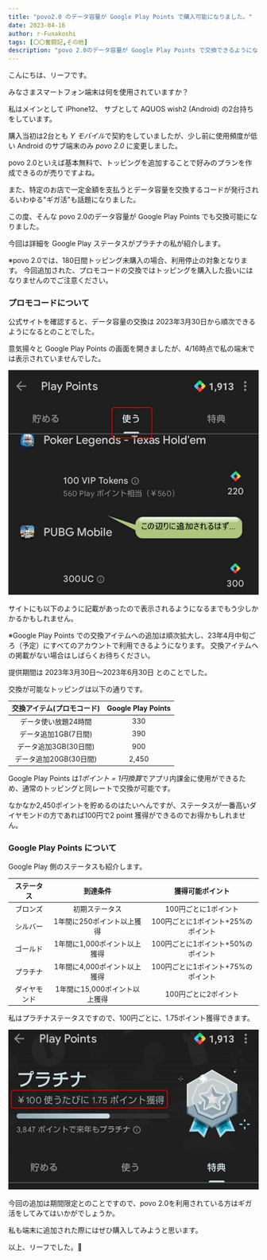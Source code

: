 ```yaml
---
title: "povo2.0 のデータ容量が Google Play Points で購入可能になりました。"
date: 2023-04-16
author: r-Funakoshi
tags: [〇〇奮闘記,その他]
description: "povo 2.0のデータ容量が Google Play Points で交換できるようになりました。"
---
```


こんにちは、リーフです。

みなさまスマートフォン端末は何を使用されていますか？

私はメインとして iPhone12、 サブとして AQUOS wish2 (Android) の2台持ちをしています。

購入当初は2台とも *Y モバイル*で契約をしていましたが、少し前に使用頻度が低い Android のサブ端末のみ *povo 2.0* に変更しました。

povo 2.0といえば基本無料で、トッピングを追加することで好みのプランを作成できるのが売りですよね。

また、特定のお店で一定金額を支払うとデータ容量を交換するコードが発行されるいわゆる"ギガ活"も話題になりました。

この度、そんな povo 2.0のデータ容量が Google Play Points でも交換可能になりました。

今回は詳細を Google Play ステータスがプラチナの私が紹介します。

※povo 2.0では、180日間トッピング未購入の場合、利用停止の対象となります。
今回追加された、プロモコードの交換ではトッピングを購入した扱いにはなりませんのでご注意ください。

### プロモコードについて

公式サイトを確認すると、データ容量の交換は
2023年3月30日から順次できるようになるとのことでした。

意気揚々と Google Play Points の画面を開きましたが、4/16時点で私の端末では表示されていませんでした。

![使う画面](images/001.jpg "使う画面")

サイトにも以下のように記載があったので表示されるようになるまでもう少しかかるかもしれません。

※Google Play Points での交換アイテムへの追加は順次拡大し、23年4月中旬ごろ（予定）にすべてのアカウントで利用できるようになります。
交換アイテムへの掲載がない場合はしばらくお待ちください。

提供期間は
2023年3月30日～2023年6月30日
とのことでした。

交換が可能なトッピングは以下の通りです。

|交換アイテム(プロモコード)|Google Play Points|
|:-:|:-:|
|データ使い放題24時間|330|
|データ追加1GB(7日間)|390|
|データ追加3GB(30日間)|900|
|データ追加20GB(30日間)|2,450|

Google Play Points は*1ポイント = 1円換算*でアプリ内課金に使用ができるため、通常のトッピングと同レートで交換が可能です。

なかなか2,450ポイントを貯めるのはたいへんですが、ステータスが一番高いダイヤモンドの方であれば100円で2 point 獲得ができるのでお得かもしれません。

### Google Play Points について

Google Play 側のステータスも紹介します。

|ステータス|到達条件|獲得可能ポイント|
|:-:|:-:|:-:|
ブロンズ |初期ステータス|100円ごとに1ポイント
シルバー |1年間に250ポイント以上獲得 |100円ごとに1ポイント+25%のポイント
ゴールド |1年間に1,000ポイント以上獲得 |100円ごとに1ポイント+50%のポイント
プラチナ |1年間に4,000ポイント以上獲得 |100円ごとに1ポイント+75%のポイント
ダイヤモンド |1年間に15,000ポイント以上獲得 |100円ごとに2ポイント

私はプラチナステータスですので、100円ごとに、1.75ポイント獲得できます。

![プラチナステータス](images/002.jpg "プラチナステータス")

今回の追加は期間限定とのことですので、povo 2.0を利用されている方はギガ活をしてみてはいかがでしょうか。

私も端末に追加された際にはぜひ購入してみようと思います。

以上、リーフでした。🍃
